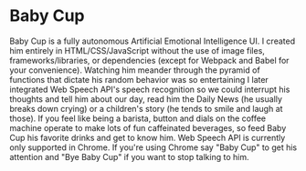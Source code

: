 # Baby Cup

Baby Cup is a fully autonomous Artificial Emotional Intelligence UI. I created him entirely in HTML/CSS/JavaScript without the use of image files, frameworks/libraries, or dependencies (except for Webpack and Babel for your convenience). Watching him meander through the pyramid of functions that dictate his random behavior was so entertaining I later integrated Web Speech API's speech recognition so we could interrupt his thoughts and tell him about our day, read him the Daily News (he usually breaks down crying) or a children's story (he tends to smile and laugh at those). If you feel like being a barista, button and dials on the coffee machine operate to make lots of fun caffeinated beverages, so feed Baby Cup his favorite drinks and get to know him. Web Speech API is currently only supported in Chrome. If you're using Chrome say "Baby Cup" to get his attention and "Bye Baby Cup" if you want to stop talking to him. 
